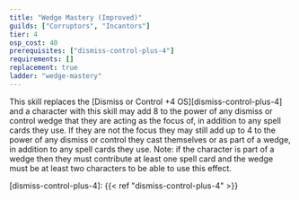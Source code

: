 ```yaml
---
title: "Wedge Mastery (Improved)"
guilds: ["Corruptors", "Incantors"]
tier: 4
osp_cost: 40
prerequisites: ["dismiss-control-plus-4"]
requirements: []
replacement: true
ladder: "wedge-mastery"
---
```

This skill replaces the [Dismiss or Control +4 OS][dismiss-control-plus-4] and a character with this skill may add 8 to the power of any dismiss or control wedge that they are acting as the focus of, in addition to any spell cards they use. If they are not the focus they may still add up to 4 to the power of any dismiss or control they cast themselves or as part of a wedge, in addition to any spell cards they use. Note: if the character is part of a wedge then they must contribute at least one spell card and the wedge must be at least two characters to be able to use this effect.

[dismiss-control-plus-4]: {{< ref "dismiss-control-plus-4" >}}